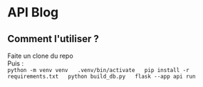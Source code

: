 # API Blog

## Comment l'utiliser ?
Faite un clone du repo  
Puis :  
`python -m venv venv  
.venv/bin/activate  
pip install -r requirements.txt  
python build_db.py  
flask --app api run`

